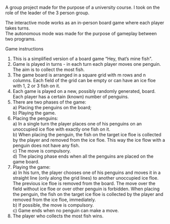 A group project made for the purpose of a university course. I took on the role of the leader of the 3 person group.

The interactive mode works as an in-person board game where each player takes turns.  
The autonomous mode was made for the purpose of gameplay between two programs.  

Game instructions  
1. This is a simplified version of a board game “Hey, that’s mine fish".  
2. Game is played in turns - in each turn each player moves one penguin. The aim is to collect the
   most fish.  
3. The game board is arranged in a square grid with m rows and n columns. Each field of the grid
   can be empty or can have an ice floe with 1, 2 or 3 fish on it.  
4. Each game is played on a new, possibly randomly generated, board. Each player has a certain
   (known) number of penguins.  
5. There are two phases of the game:  
   a) Placing the penguins on the board;  
   b) Playing the game.  
6. Placing the penguins:  
   a) In a single turn the player places one of his penguins on an unoccupied ice floe with exactly
      one fish on it.  
   b) When placing the penguin, the fish on the target ice floe is collected by the player and
      removed from the ice floe. This way the ice flow with a penguin does not have any fish.  
   c) The move is compulsory.  
   d) The placing phase ends when all the penguins are placed on the game board.  
7. Playing the game:  
   a) In his turn, the player chooses one of his penguins and moves it in a straight line (only along
      the grid lines) to another unoccupied ice floe. The previous ice floe is removed from the
      board. The move over the field without ice floe or over other penguin is forbidden. When
      placing the penguin, the fish on the target ice floe is collected by the player and removed
      from the ice floe, immediately.  
   b) If possible, the move is compulsory.  
   c) Game ends when no penguin can make a move.  
8. The player who collects the most fish wins.
